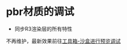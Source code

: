 # pbr材质的调试
* 同步R3渲染层的所有特性


不再维护，最新效果前往[工具箱-沙盒进行预览调试](https://tools.antfin-inc.com/r3-tools/sandbox)